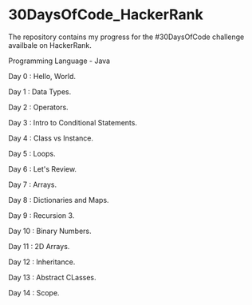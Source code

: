 # 30DaysOfCode_HackerRank

The repository contains my progress for the #30DaysOfCode challenge availbale on HackerRank.

Programming Language - Java

Day 0 : Hello, World.

Day 1 : Data Types.

Day 2 : Operators.

Day 3 : Intro to Conditional Statements.

Day 4 : Class vs Instance.

Day 5 : Loops.

Day 6 : Let's Review.

Day 7 : Arrays.

Day 8 : Dictionaries and Maps.

Day 9 : Recursion 3.

Day 10 : Binary Numbers.

Day 11 : 2D Arrays.

Day 12 : Inheritance.

Day 13 : Abstract CLasses.

Day 14 : Scope.